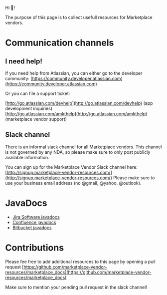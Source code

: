 Hi 👋!

The purpose of this page is to collect usefull resources for Marketplace vendors.

# Communication channels

## I need help!

If you need help from Atlassian, you can either go to the developer community:
[https://community.developer.atlassian.com](https://community.developer.atlassian.com)

Or you can file a support ticket:

[http://go.atlassian.com/devhelp](http://go.atlassian.com/devhelp) (app development inquiries)  
[http://go.atlassian.com/amkthelp](http://go.atlassian.com/amkthelp) (marketplace vendor support)

## Slack channel

There is an informal slack channel for all Marketplace vendors.
This channel is not governed by any NDA, so please make sure to only post publicly available information.

You can sign up for the Marketplace Vendor Slack channel here: [http://signup.marketplace-vendor-resources.com/](http://signup.marketplace-vendor-resources.com/)
Please make sure to use your business email address (no @gmail, @yahoo, @outlook).

# JavaDocs

- [Jira Software javadocs](jira-javadocs.md)
- [Confluence javadocs](confluence-javadocs.md)
- [Bitbucket javadocs](bitbucket-javadocs.md)

# Contributions

Please fee free to add additional resources to this page by opening a pull request
[https://github.com/marketplace-vendor-resources/marketplace_docs](https://github.com/marketplace-vendor-resources/marketplace_docs)

Make sure to mention your pending pull request in the slack channel!
